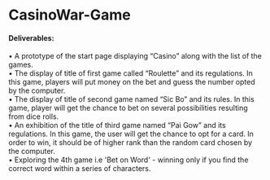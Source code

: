 # CasinoWar-Game
 #### Deliverables:
•	A prototype of the start page displaying “Casino” along with the list of the games.              
•	The display of title of first game called “Roulette” and its regulations. In this game, players will put money on the bet and guess the number opted by the computer.       
•	The display of title of second game named “Sic Bo” and its rules. In this game, player will get the chance to bet on several possibilities resulting from dice rolls.       
•	An exhibition of the title of third game named “Pai Gow” and its regulations. In this game, the user will get the chance to opt for a card. In order to win, it should be of higher rank than the random card chosen by the computer.             
•	Exploring the 4th game i.e 'Bet on Word' - winning only if you find the correct word within a series of characters.



